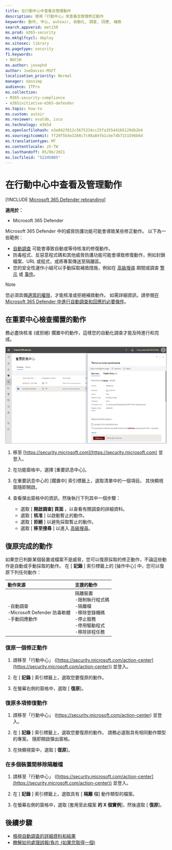 ```yaml
---
title: 在行動中心中查看及管理動作
description: 使用「行動中心」來查看及管理修正動作
keywords: 動作, 中心, autoair, 自動化, 調查, 回應, 補救
search.appverid: met150
ms.prod: m365-security
ms.mktglfcycl: deploy
ms.sitesec: library
ms.pagetype: security
f1.keywords:
- NOCSH
ms.author: josephd
author: JoeDavies-MSFT
localization_priority: Normal
manager: dansimp
audience: ITPro
ms.collection:
- M365-security-compliance
- m365initiative-m365-defender
ms.topic: how-to
ms.custom: autoir
ms.reviewer: evaldm, isco
ms.technology: m365d
ms.openlocfilehash: e3e842f812c5675334cc25fa35544165129db2b4
ms.sourcegitcommit: ff20f5b4e3268c7c98a84fb1cbe7db7151596b6d
ms.translationtype: MT
ms.contentlocale: zh-TW
ms.lasthandoff: 05/06/2021
ms.locfileid: "52245885"
---
```

# <a name="view-and-manage-actions-in-the-action-center"></a>在行動中心中查看及管理動作

[!INCLUDE [Microsoft 365 Defender rebranding](../includes/microsoft-defender.md)]


**適用於：**
- Microsoft 365 Defender

Microsoft 365 Defender 中的威脅防護功能可能會導致某些修正動作。 以下為一些範例：
- [自動調查](m365d-autoir.md) 可能會導致自動或等待核准的修復動作。
- 防毒程式、反惡意程式碼和其他威脅防護功能可能會導致修復動作，例如封鎖檔案、URL 或程式，或將專案傳送至隔離區。
- 您的安全性運作小組可以手動採取補救措施，例如在 [高級搜尋](advanced-hunting-overview.md) 期間或調查 [警示](investigate-alerts.md) 或 [事件](investigate-incidents.md)。

> [!NOTE]
> 您必須具備[適當的權限](m365d-action-center.md#required-permissions-for-action-center-tasks)，才能核准或拒絕補救動作。 如需詳細資訊，請參閱[在 Microsoft 365 Defender 中進行自動調查和回應的必要條件](m365d-configure-auto-investigation-response.md#prerequisites-for-automated-investigation-and-response-in-microsoft-365-defender)。

## <a name="review-pending-actions-in-the-action-center"></a>在重要中心檢查擱置的動作

務必盡快核准 (或拒絕) 擱置中的動作，這樣您的自動化調查才能及時進行和完成。 

![核准或拒絕動作](../../media/air-actioncenter-itemselected.png)

1. 移至 [https://security.microsoft.com](https://security.microsoft.com) 並登入。 

2. 在功能窗格中，選擇 [重要訊息中心]。 

3. 在重要訊息中心的 [擱置中] 索引標籤上，選取清單中的一個項目。 其快顯視窗隨即開啟。

4. 查看彈出窗格中的資訊，然後執行下列其中一個步驟：
   - 選取 [ **開啟調查] 頁面** ，以查看有關調查的詳細資料。
   - 選取 [ **核准** ] 以啟動暫止的動作。
   - 選取 [ **拒絕** ] 以避免採取暫止的動作。
   - 選取 [ **移至搜尋** ] 以進入 [高級搜尋](advanced-hunting-overview.md)。 

## <a name="undo-completed-actions"></a>復原完成的動作

如果您已判斷某個裝置或檔案不是威脅，您可以復原採取的修正動作，不論這些動作是自動或手動採取的動作。 在 [ **記錄** ] 索引標籤上的 [操作中心] 中，您可以復原下列任何動作：  

| 動作來源 | 支援的動作 |
|:---|:---|
| -自動調查 <br/>-Microsoft Defender 防毒軟體 <br/>-手動回應動作 | 隔離裝置 <br/>-限制執行程式碼 <br/>-隔離檔 <br/>-移除登錄機碼 <br/>-停止服務 <br/>-停用驅動程式 <br/>-移除排程任務 |

### <a name="undo-one-remediation-action"></a>復原一個修正動作

1. 請移至「行動中心」 ([https://security.microsoft.com/action-center](https://security.microsoft.com/action-center)) 並登入。

2. 在 [ **記錄** ] 索引標籤上，選取您要復原的動作。

3. 在螢幕右側的窗格中，選取 [ **復原**]。

### <a name="undo-multiple-remediation-actions"></a>復原多項修復動作

1. 請移至「行動中心」 (https://security.microsoft.com/action-center) 並登入。

2. 在 [ **記錄** ] 索引標籤上，選取您要復原的動作。 請務必選取具有相同動作類型的專案。 隨即開啟彈出窗格。

3. 在快顯視窗中，選取 [ **復原**]。

### <a name="to-remove-a-file-from-quarantine-across-multiple-devices"></a>在多個裝置間移除隔離檔 

1. 請移至「行動中心」 ([https://security.microsoft.com/action-center](https://security.microsoft.com/action-center)) 並登入。

2. 在 [ **記錄** ] 索引標籤上，選取具有 [ **隔離** 檔] 動作類型的檔案。

3. 在螢幕右側的窗格中，選取 [套用至此檔案 **的 X 個實例**]，然後選取 [ **復原**]。

## <a name="next-steps"></a>後續步驟

- [檢視自動調查的詳細資料和結果](m365d-autoir-results.md)
- [瞭解如何處理誤報/負片 (如果您取得一個) ](m365d-autoir-report-false-positives-negatives.md)
